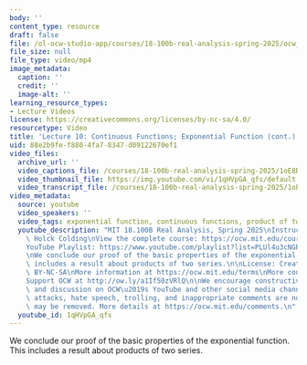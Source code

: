 ```yaml
---
body: ''
content_type: resource
draft: false
file: /ol-ocw-studio-app/courses/18-100b-real-analysis-spring-2025/ocw_18100b-lec10-2025mar11_360p_16_9.mp4
file_size: null
file_type: video/mp4
image_metadata:
  caption: ''
  credit: ''
  image-alt: ''
learning_resource_types:
- Lecture Videos
license: https://creativecommons.org/licenses/by-nc-sa/4.0/
resourcetype: Video
title: 'Lecture 10: Continuous Functions; Exponential Function (cont.)'
uid: 88e2b9fe-f880-4fa7-8347-d09122670ef1
video_files:
  archive_url: ''
  video_captions_file: /courses/18-100b-real-analysis-spring-2025/1oE8Rq_Oy0-WmCZ1UdhX0tjdScjMR6ZnU_transcript.webvtt
  video_thumbnail_file: https://img.youtube.com/vi/1qHVpGA_qfs/default.jpg
  video_transcript_file: /courses/18-100b-real-analysis-spring-2025/1oE8Rq_Oy0-WmCZ1UdhX0tjdScjMR6ZnU_transcript.pdf
video_metadata:
  source: youtube
  video_speakers: ''
  video_tags: exponential function, continuous functions, product of two series
  youtube_description: "MIT 18.100B Real Analysis, Spring 2025\nInstructor: Tobias\
    \ Holck Colding\nView the complete course: https://ocw.mit.edu/courses/18-100b-real-analysis-spring-2025/\n\
    YouTube Playlist: https://www.youtube.com/playlist?list=PLUl4u3cNGP62Ie7F_tTAhhXoX5_Cl8meG\n\
    \nWe conclude our proof of the basic properties of the exponential function. This\
    \ includes a result about products of two series.\n\nLicense: Creative Commons\
    \ BY-NC-SA\nMore information at https://ocw.mit.edu/terms\nMore courses at https://ocw.mit.edu\n\
    Support OCW at http://ow.ly/a1If50zVRlQ\n\nWe encourage constructive comments\
    \ and discussion on OCW\u2019s YouTube and other social media channels. Personal\
    \ attacks, hate speech, trolling, and inappropriate comments are not allowed and\
    \ may be removed. More details at https://ocw.mit.edu/comments.\n"
  youtube_id: 1qHVpGA_qfs
---
```

We conclude our proof of the basic properties of the exponential function. This includes a result about products of two series.
